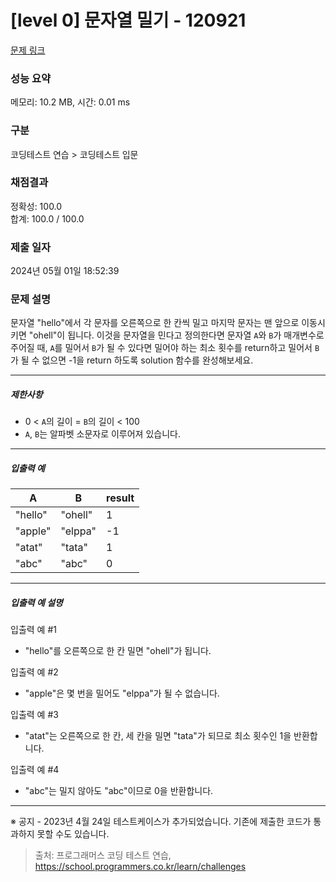 # [level 0] 문자열 밀기 - 120921 

[문제 링크](https://school.programmers.co.kr/learn/courses/30/lessons/120921) 

### 성능 요약

메모리: 10.2 MB, 시간: 0.01 ms

### 구분

코딩테스트 연습 > 코딩테스트 입문

### 채점결과

정확성: 100.0<br/>합계: 100.0 / 100.0

### 제출 일자

2024년 05월 01일 18:52:39

### 문제 설명

<p style="user-select: auto !important;">문자열 "hello"에서 각 문자를 오른쪽으로 한 칸씩 밀고 마지막 문자는 맨 앞으로 이동시키면 "ohell"이 됩니다. 이것을 문자열을 민다고 정의한다면 문자열 <code style="user-select: auto !important;">A</code>와 <code style="user-select: auto !important;">B</code>가 매개변수로 주어질 때, <code style="user-select: auto !important;">A</code>를 밀어서 <code style="user-select: auto !important;">B</code>가 될 수 있다면 밀어야 하는 최소 횟수를 return하고 밀어서 <code style="user-select: auto !important;">B</code>가 될 수 없으면 -1을 return 하도록 solution 함수를 완성해보세요.</p>

<hr style="user-select: auto !important;">

<h5 style="user-select: auto !important;">제한사항</h5>

<ul style="user-select: auto !important;">
<li style="user-select: auto !important;">0 &lt; <code style="user-select: auto !important;">A</code>의 길이 = <code style="user-select: auto !important;">B</code>의 길이 &lt; 100</li>
<li style="user-select: auto !important;"><code style="user-select: auto !important;">A</code>, <code style="user-select: auto !important;">B</code>는 알파벳 소문자로 이루어져 있습니다.</li>
</ul>

<hr style="user-select: auto !important;">

<h5 style="user-select: auto !important;">입출력 예</h5>
<table class="table" style="user-select: auto !important;">
        <thead style="user-select: auto !important;"><tr style="user-select: auto !important;">
<th style="user-select: auto !important;">A</th>
<th style="user-select: auto !important;">B</th>
<th style="user-select: auto !important;">result</th>
</tr>
</thead>
        <tbody style="user-select: auto !important;"><tr style="user-select: auto !important;">
<td style="user-select: auto !important;">"hello"</td>
<td style="user-select: auto !important;">"ohell"</td>
<td style="user-select: auto !important;">1</td>
</tr>
<tr style="user-select: auto !important;">
<td style="user-select: auto !important;">"apple"</td>
<td style="user-select: auto !important;">"elppa"</td>
<td style="user-select: auto !important;">-1</td>
</tr>
<tr style="user-select: auto !important;">
<td style="user-select: auto !important;">"atat"</td>
<td style="user-select: auto !important;">"tata"</td>
<td style="user-select: auto !important;">1</td>
</tr>
<tr style="user-select: auto !important;">
<td style="user-select: auto !important;">"abc"</td>
<td style="user-select: auto !important;">"abc"</td>
<td style="user-select: auto !important;">0</td>
</tr>
</tbody>
      </table>
<hr style="user-select: auto !important;">

<h5 style="user-select: auto !important;">입출력 예 설명</h5>

<p style="user-select: auto !important;">입출력 예 #1</p>

<ul style="user-select: auto !important;">
<li style="user-select: auto !important;">"hello"를 오른쪽으로 한 칸 밀면 "ohell"가 됩니다.</li>
</ul>

<p style="user-select: auto !important;">입출력 예 #2</p>

<ul style="user-select: auto !important;">
<li style="user-select: auto !important;">"apple"은 몇 번을 밀어도 "elppa"가 될 수 없습니다.</li>
</ul>

<p style="user-select: auto !important;">입출력 예 #3</p>

<ul style="user-select: auto !important;">
<li style="user-select: auto !important;">"atat"는 오른쪽으로 한 칸, 세 칸을 밀면 "tata"가 되므로 최소 횟수인 1을 반환합니다.</li>
</ul>

<p style="user-select: auto !important;">입출력 예 #4</p>

<ul style="user-select: auto !important;">
<li style="user-select: auto !important;">"abc"는 밀지 않아도 "abc"이므로 0을 반환합니다.</li>
</ul>

<hr style="user-select: auto !important;">

<p style="user-select: auto !important;">※ 공지 - 2023년 4월 24일 테스트케이스가 추가되었습니다. 기존에 제출한 코드가 통과하지 못할 수도 있습니다.</p>


> 출처: 프로그래머스 코딩 테스트 연습, https://school.programmers.co.kr/learn/challenges